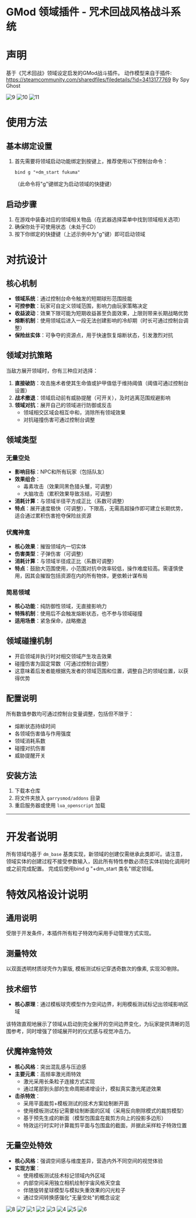 # GMod 领域插件 - 咒术回战风格战斗系统

# 声明

基于《咒术回战》领域设定启发的GMod战斗插件。
动作模型来自于插件: https://steamcommunity.com/sharedfiles/filedetails/?id=3413177769
By Spy Ghost

![9](img9.gif)
![10](img10.gif)
![11](img11.gif)

# 使用方法

## 基本绑定设置

1. 首先需要将领域启动功能绑定到按键上，推荐使用以下控制台命令：
   ```
   bind g "+dm_start fukuma"
   ```
   （此命令将"g"键绑定为启动领域的快捷键）

## 启动步骤

1. 在游戏中装备对应的领域相关物品（在武器选择菜单中找到领域相关选项）
2. 确保你处于可使用状态（未处于CD）
3. 按下你绑定的快捷键（上述示例中为"g"键）即可启动领域


# 对抗设计

## 核心机制

- **领域系统**：通过控制台命令触发的短期球形范围技能
- **可控参数**：玩家可自定义领域范围，影响力由玩家策略决定
- **收益波动**：效果下限可能为短期收益甚至负面效果，上限则带来长期战略优势
- **熔断机制**：使用领域后进入一段无法创建影响的冷却期（时长可通过控制台调整）
- **保险丝实体**：可争夺的资源点，用于快速恢复熔断状态，引发激烈对抗

## 领域对抗策略

当敌方展开领域时，你有三种应对选择：

1. **直接破防**：攻击施术者使其生命值或护甲值低于维持阈值（阈值可通过控制台设置）
2. **战术撤退**：领域启动前有威胁提醒（可开关），及时逃离范围规避影响
3. **领域对抗**：展开自己的领域进行防御或反击
   - 领域相交区域会相互中和，消除所有领域效果
   - 对抗碰撞伤害可通过控制台调整

## 领域类型

### 无量空处
- **影响目标**：NPC和所有玩家（包括队友）
- **效果组合**：
  - 毒素攻击（效果同黑色猎头蟹，可调整）
  - 大脑攻击（累积效果导致冻结，可调整）
- **消耗计算**：与领域半径平方成正比（系数可调整）
- **特点**：展开速度极快（可调整），下限高，无需高超操作即可建立长期优势，适合通过累积伤害抢夺保险丝资源

### 伏魔神龛
- **核心效果**：摧毁领域内一切实体
- **伤害类型**：子弹伤害（可调整）
- **消耗计算**：与领域半径成正比（系数可调整）
- **特点**：鼓励大范围使用，小范围对抗中效率较低，操作难度较高。需谨慎使用，因其会摧毁包括资源在内的所有物体，更依赖计谋布局

### 简易领域
- **核心功能**：纯防御性领域，无直接影响力
- **特殊机制**：使用后不会触发熔断状态，也不参与领域碰撞
- **适用场景**：紧急保命，战略撤退

## 领域碰撞机制

- 开启领域并执行时对相交领域产生攻击效果
- 碰撞伤害为固定常数（可通过控制台调整）
- 这意味着后发者能根据先发者的领域范围和位置，调整自己的领域位置，以获得优势

## 配置说明

所有数值参数均可通过控制台变量调整，包括但不限于：
- 熔断状态持续时间
- 各领域伤害值与作用强度
- 领域消耗系数
- 碰撞对抗伤害
- 威胁提醒开关

## 安装方法

1. 下载本仓库
2. 将文件夹放入 `garrysmod/addons` 目录
3. 重启服务器或使用 `lua_openscript` 加载

---



# 开发者说明

所有领域均基于 `dm_base` 基类实现，新领域的创建仅需继承此类即可。请注意，领域实体的创建过程不接受参数输入，因此所有特性参数必须在实体初始化调用时或之前完成配置。
完成后使用bind g "+dm_start 类名"绑定领域。

# 特效风格设计说明

## 通用说明
受限于开发条件，本插件所有粒子特效均采用手动管理方式实现。

## 测量特效
以双面透明材质球壳作为蒙版, 模板测试标记穿透奇数次的像素, 实现3D剔除。

## 技术细节
- **核心原理**：通过模板球壳模型作为空间边界，利用模板测试标记出领域影响区域


该特效直观地展示了领域从启动到完全展开的空间边界变化，为玩家提供清晰的范围参考，同时增强了领域展开时的仪式感与视觉冲击力。

## 伏魔神龛特效
- **核心风格**：突出混乱感与压迫感
- **主要元素**：高频率激光雨特效
  - 激光采用长条粒子连接方式实现
  - 通过尾部到头部的生命周期递增设计，模拟真实激光尾迹效果
- **击杀特效**：
  - 采用平面裁剪+模板测试的技术方案绘制断开面
  - 使用模板测试标记需要绘制断面的区域（采用反向剔除模式的裁剪模型）
  - 基于预先生成的断面（模型包围盒在裁剪方向上的投影多边形）
  - 特效运行时实时计算裁剪平面与包围盒的截面，并据此采样粒子特效位置

## 无量空处特效
- **核心风格**：强调空间感与维度差异，营造内外不同空间的视觉体验
- **实现方案**：
  - 使用模板测试技术标记领域内外区域
  - 内部空间采用独立相机绘制宇宙风格天空盒
  - 伴随旋转星球模型与模拟失重效果的闪光粒子
  - 通过空间转换感强化"无量空处"的概念设定

![8](img8.jpg)
![7](img7.jpg)
![1](img1.jpg)
![2](img2.jpg)
![3](img3.jpg)
![4](img4.jpg)
![5](img5.jpg)
![6](img6.jpg)
